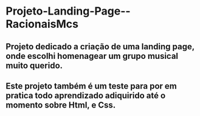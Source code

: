 # Projeto-Landing-Page--RacionaisMcs

## Projeto dedicado a criação de uma landing page, onde escolhi homenagear um grupo musical muito querido.

## Este projeto também é um teste para por em pratica todo aprendizado adiquirido até o momento sobre Html, e Css.


